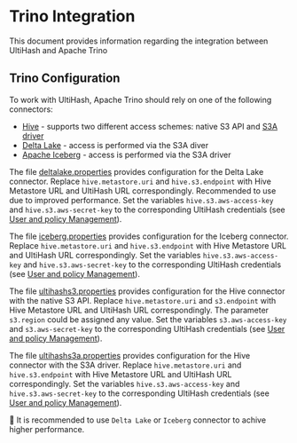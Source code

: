 # Trino Integration

This document provides information regarding the integration between UltiHash and Apache Trino

## Trino Configuration

To work with UltiHash, Apache Trino should rely on one of the following connectors:
- [Hive](https://trino.io/docs/current/connector/hive.html) - supports two different access schemes: native S3 API and [S3A driver](https://hadoop.apache.org/docs/stable/hadoop-aws/tools/hadoop-aws/index.html)
- [Delta Lake](https://trino.io/docs/current/connector/delta-lake.html) - access is performed via the S3A diver
- [Apache Iceberg](https://trino.io/docs/current/connector/iceberg.html#connector-iceberg--page-root) - access is performed via the S3A driver

The file [deltalake.properties](./deltalake.properties) provides configuration for the Delta Lake connector. Replace `hive.metastore.uri` and `hive.s3.endpoint` with Hive Metastore URL and UltiHash URL correspondingly. Recommended to use due to improved performance. Set the variables `hive.s3.aws-access-key` and `hive.s3.aws-secret-key` to the corresponding UltiHash credentials (see [User and policy Management](https://docs.ultihash.io/2.-administration/8.-user-and-policy-management)).

The file [iceberg.properties](./iceberg.properties) provides configuration for the Iceberg connector. Replace `hive.metastore.uri` and `hive.s3.endpoint` with Hive Metastore URL and UltiHash URL correspondingly. Set the variables `hive.s3.aws-access-key` and `hive.s3.aws-secret-key` to the corresponding UltiHash credentials (see [User and policy Management](https://docs.ultihash.io/2.-administration/8.-user-and-policy-management)).

The file [ultihashs3.properties](./ultihashs3.properties) provides configuration for the Hive connector with the native S3 API. Replace `hive.metastore.uri` and `s3.endpoint` with Hive Metastore URL and UltiHash URL correspondingly. The parameter `s3.region` could be assigned any value. Set the variables `s3.aws-access-key` and `s3.aws-secret-key` to the corresponding UltiHash credentials (see [User and policy Management](https://docs.ultihash.io/2.-administration/8.-user-and-policy-management)).

The file [ultihashs3a.properties](./ultihashs3a.properties) provides configuration for the Hive connector with the S3A driver. Replace `hive.metastore.uri` and `hive.s3.endpoint` with Hive Metastore URL and UltiHash URL correspondingly. Set the variables `hive.s3.aws-access-key` and `hive.s3.aws-secret-key` to the corresponding UltiHash credentials (see [User and policy Management](https://docs.ultihash.io/2.-administration/8.-user-and-policy-management)).

:ledger: It is recommended to use `Delta Lake` or `Iceberg` connector to achive higher performance.   
